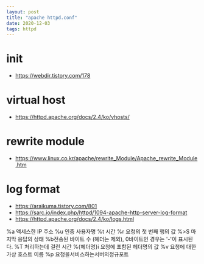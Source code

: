 ```yaml
---
layout: post
title: "apache httpd.conf"
date: 2020-12-03
tags: httpd
---
```

# init
* https://webdir.tistory.com/178

# virtual host
* https://httpd.apache.org/docs/2.4/ko/vhosts/

# rewrite module
* https://www.linux.co.kr/apache/rewrite_Module/Apache_rewrite_Module.htm

# log format
* https://araikuma.tistory.com/801
* https://sarc.io/index.php/httpd/1094-apache-http-server-log-format
* https://httpd.apache.org/docs/2.4/ko/logs.html

%a	액세스한 IP 주소
%u	인증 사용자명
%t	시간
%r	요청의 첫 번째 행의 값
%>S	마지막 응답의 상태
%b전송된 바이트 수 (헤더는 제외), 0바이트인 경우는 '-'이 표시된다.
%T	처리하는데 걸린 시간
%{헤더명}i	요청에 포함된 헤더명의 값
%v	요청에 대한 가상 호스트 이름
%p	요청을서비스하는서버의정규포트